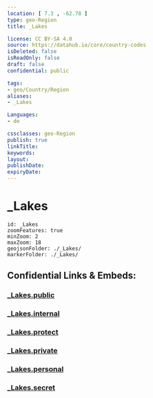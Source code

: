 ```yaml
---
location: [ 7.3 , -62.78 ] 
type: geo-Region
title: _Lakes

license: CC BY-SA 4.0
source: https://datahub.io/core/country-codes
isDeleted: false
isReadOnly: false
draft: false
confidential: public

tags:
- geo/Country/Region
aliases:
- _Lakes

Languages:
- de

cssclasses: geo-Region
publish: true
linkTitle: 
keywords: 
layout: 
publishDate: 
expiryDate: 
---
```


# _Lakes

```leaflet
id: _Lakes
zoomFeatures: true 
minZoom: 2 
maxZoom: 18
geojsonFolder: ./_Lakes/
markerFolder: ./_Lakes/
```


## Confidential Links & Embeds: 

### [_Lakes.public](/_public/\Earth\Continent\America~South\Venezuela\States~Venezuela\Bolívar_Lakes.public.md) 

### [_Lakes.internal](/_internal/\Earth\Continent\America~South\Venezuela\States~Venezuela\Bolívar_Lakes.internal.md) 

### [_Lakes.protect](/_protect/\Earth\Continent\America~South\Venezuela\States~Venezuela\Bolívar_Lakes.protect.md) 

### [_Lakes.private](/_private/\Earth\Continent\America~South\Venezuela\States~Venezuela\Bolívar_Lakes.private.md) 

### [_Lakes.personal](/_personal/\Earth\Continent\America~South\Venezuela\States~Venezuela\Bolívar_Lakes.personal.md) 

### [_Lakes.secret](/_secret/\Earth\Continent\America~South\Venezuela\States~Venezuela\Bolívar_Lakes.secret.md)

